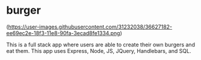 # burger

(https://user-images.githubusercontent.com/31232038/36627182-ee69ec2e-18f3-11e8-90fa-3ecad8fe1334.png)

This is a full stack app where users are able to create their own burgers and eat them.  This app uses Express, Node, JS, JQuery, Handlebars, and SQL.
